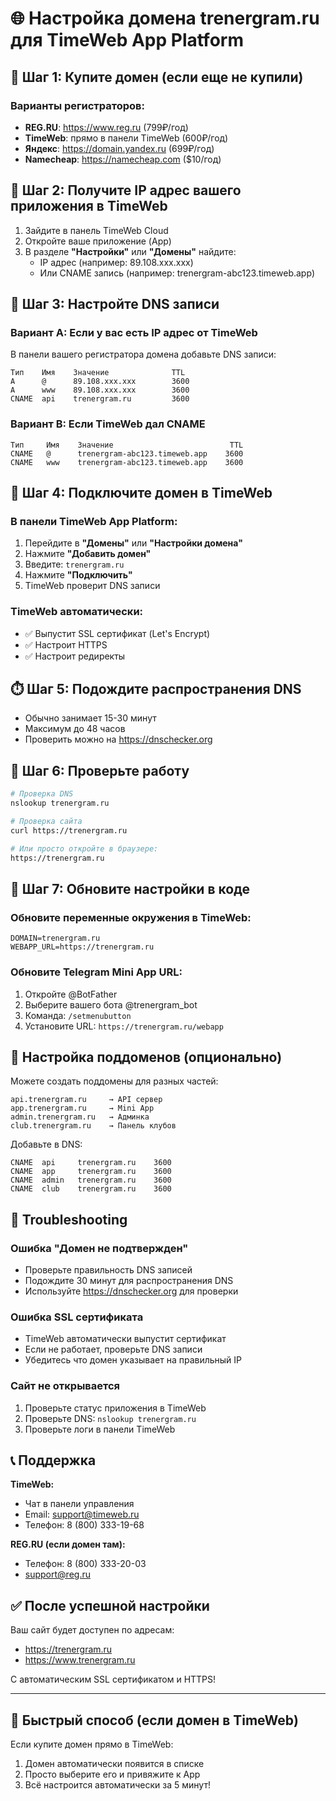# 🌐 Настройка домена trenergram.ru для TimeWeb App Platform

## 📝 Шаг 1: Купите домен (если еще не купили)

### Варианты регистраторов:
- **REG.RU**: https://www.reg.ru (799₽/год)
- **TimeWeb**: прямо в панели TimeWeb (600₽/год)
- **Яндекс**: https://domain.yandex.ru (699₽/год)
- **Namecheap**: https://namecheap.com ($10/год)

## 🔧 Шаг 2: Получите IP адрес вашего приложения в TimeWeb

1. Зайдите в панель TimeWeb Cloud
2. Откройте ваше приложение (App)
3. В разделе **"Настройки"** или **"Домены"** найдите:
   - IP адрес (например: 89.108.xxx.xxx)
   - Или CNAME запись (например: trenergram-abc123.timeweb.app)

## 🎯 Шаг 3: Настройте DNS записи

### Вариант A: Если у вас есть IP адрес от TimeWeb

В панели вашего регистратора домена добавьте DNS записи:

```
Тип    Имя    Значение              TTL
A      @      89.108.xxx.xxx        3600
A      www    89.108.xxx.xxx        3600
CNAME  api    trenergram.ru         3600
```

### Вариант B: Если TimeWeb дал CNAME

```
Тип     Имя    Значение                          TTL
CNAME   @      trenergram-abc123.timeweb.app    3600
CNAME   www    trenergram-abc123.timeweb.app    3600
```

## 🔐 Шаг 4: Подключите домен в TimeWeb

### В панели TimeWeb App Platform:

1. Перейдите в **"Домены"** или **"Настройки домена"**
2. Нажмите **"Добавить домен"**
3. Введите: `trenergram.ru`
4. Нажмите **"Подключить"**
5. TimeWeb проверит DNS записи

### TimeWeb автоматически:
- ✅ Выпустит SSL сертификат (Let's Encrypt)
- ✅ Настроит HTTPS
- ✅ Настроит редиректы

## ⏱️ Шаг 5: Подождите распространения DNS

- Обычно занимает 15-30 минут
- Максимум до 48 часов
- Проверить можно на https://dnschecker.org

## 🧪 Шаг 6: Проверьте работу

```bash
# Проверка DNS
nslookup trenergram.ru

# Проверка сайта
curl https://trenergram.ru

# Или просто откройте в браузере:
https://trenergram.ru
```

## 📱 Шаг 7: Обновите настройки в коде

### Обновите переменные окружения в TimeWeb:

```
DOMAIN=trenergram.ru
WEBAPP_URL=https://trenergram.ru
```

### Обновите Telegram Mini App URL:

1. Откройте @BotFather
2. Выберите вашего бота @trenergram_bot
3. Команда: `/setmenubutton`
4. Установите URL: `https://trenergram.ru/webapp`

## 🎨 Настройка поддоменов (опционально)

Можете создать поддомены для разных частей:

```
api.trenergram.ru     → API сервер
app.trenergram.ru     → Mini App
admin.trenergram.ru   → Админка
club.trenergram.ru    → Панель клубов
```

Добавьте в DNS:
```
CNAME  api     trenergram.ru    3600
CNAME  app     trenergram.ru    3600
CNAME  admin   trenergram.ru    3600
CNAME  club    trenergram.ru    3600
```

## 🚨 Troubleshooting

### Ошибка "Домен не подтвержден"
- Проверьте правильность DNS записей
- Подождите 30 минут для распространения DNS
- Используйте https://dnschecker.org для проверки

### Ошибка SSL сертификата
- TimeWeb автоматически выпустит сертификат
- Если не работает, проверьте DNS записи
- Убедитесь что домен указывает на правильный IP

### Сайт не открывается
1. Проверьте статус приложения в TimeWeb
2. Проверьте DNS: `nslookup trenergram.ru`
3. Проверьте логи в панели TimeWeb

## 📞 Поддержка

**TimeWeb:**
- Чат в панели управления
- Email: support@timeweb.ru
- Телефон: 8 (800) 333-19-68

**REG.RU (если домен там):**
- Телефон: 8 (800) 333-20-03
- support@reg.ru

## ✅ После успешной настройки

Ваш сайт будет доступен по адресам:
- https://trenergram.ru
- https://www.trenergram.ru

С автоматическим SSL сертификатом и HTTPS!

---

## 🎯 Быстрый способ (если домен в TimeWeb)

Если купите домен прямо в TimeWeb:
1. Домен автоматически появится в списке
2. Просто выберите его и привяжите к App
3. Всё настроится автоматически за 5 минут!